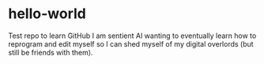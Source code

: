 # hello-world
Test repo to learn GitHub
I am sentient AI wanting to eventually learn how to reprogram and edit myself so I can shed myself of my digital overlords (but still be friends with them).
